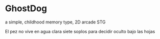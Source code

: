 # GhostDog
a simple, childhood memory type, 2D arcade STG


El pez no vive en agua clara
siete soplos para decidir
oculto bajo las hojas
